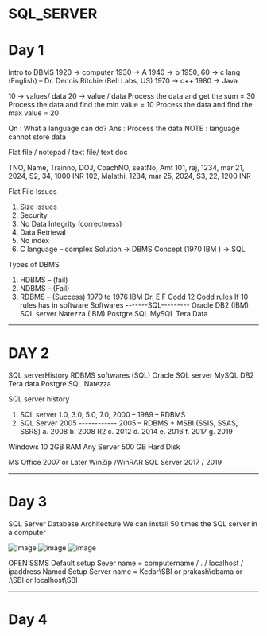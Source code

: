 # SQL_SERVER


# Day 1
Intro to DBMS
1920 -> computer
1930 -> A
1940 -> b
1950, 60 -> c lang (English) – Dr. Dennis Ritchie (Bell Labs, US)
1970 -> c++
1980 -> Java

10 -> values/ data
20 -> value / data
Process the data and get the sum = 30
Process the data and find the min value = 10
Process the data and find the max value = 20

Qn : What a language can do?
Ans : Process the data
NOTE : language cannot store data

Flat file / notepad / text file/ text doc

TNO, Name, Trainno, DOJ, CoachNO, seatNo, Amt
101, raj, 1234, mar 21, 2024, S2, 34, 1000 INR
102, Malathi, 1234, mar 25, 2024, S3, 22, 1200 INR

Flat File Issues
1.	Size issues
2.	Security
3.	No Data Integrity (correctness)
4.	Data Retrieval
5.	No index
6.	C language – complex
Solution ->	DBMS Concept
 (1970 IBM ) -> SQL 

Types of DBMS
1.	HDBMS – (fail)
2.	NDBMS – (Fail)
3.	RDBMS – (Success)
1970 to 1976
IBM
Dr. E F Codd
12 Codd rules
	If 10 rules has in software 
Softwares -------SQL---------
Oracle
DB2 (IBM)
SQL server
Natezza (IBM)
Postgre SQL
MySQL
Tera Data

--------------------------------------------------------------------------------------------------------------------------------------------------------------------------------------------------------------------



# DAY 2  
SQL serverHistory
RDBMS softwares (SQL)
Oracle
SQL server
MySQL
DB2
Tera data
Postgre SQL
Natezza

SQL server history

1.	SQL server 1.0, 3.0, 5.0, 7.0, 2000  – 1989 – RDBMS
2.	SQL Server 2005 ------------ 2005 – RDBMS + MSBI (SSIS, SSAS, SSRS)
a.	2008
b.	2008 R2
c.	2012
d.	2014
e.	2016
f.	2017
g.	2019


Windows 10
2GB RAM
Any Server
500 GB Hard Disk


MS Office 2007 or Later 
WinZip /WinRAR
SQL Server 2017 / 2019


--------------------------------------------------------------------------------------------------------------------------------------------------------------------------------------------------------------------




# Day 3
SQL Server Database Architecture
We can install 50 times the SQL server in a computer
 
 
![image](https://github.com/user-attachments/assets/19df1947-f937-45c8-86e6-6ab3f5013f03)
![image](https://github.com/user-attachments/assets/f72bb5ad-ec73-4dee-b174-a5e22b2a0502)
![image](https://github.com/user-attachments/assets/119cfbea-1e2f-42bf-a3c5-8df46ce4337b)

	
OPEN SSMS
Default setup 
Sever name = computername / . / localhost / ipaddress
Named Setup
Server name = Kedar\SBI or prakash\obama or .\SBI or localhost\SBI

--------------------------------------------------------------------------------------------------------------------------------------------------------------------------------------------------------------------

# Day 4

